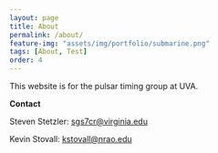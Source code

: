 ```yaml
---
layout: page
title: About
permalink: /about/
feature-img: "assets/img/portfolio/submarine.png"
tags: [About, Test]
order: 4
---
```


This website is for the pulsar timing group at UVA.

**Contact**

Steven Stetzler: [sgs7cr@virginia.edu](mailto:sgs7cr@virginia.edu)

Kevin Stovall: [kstovall@nrao.edu](mailto:kstovall@nrao.edu)

